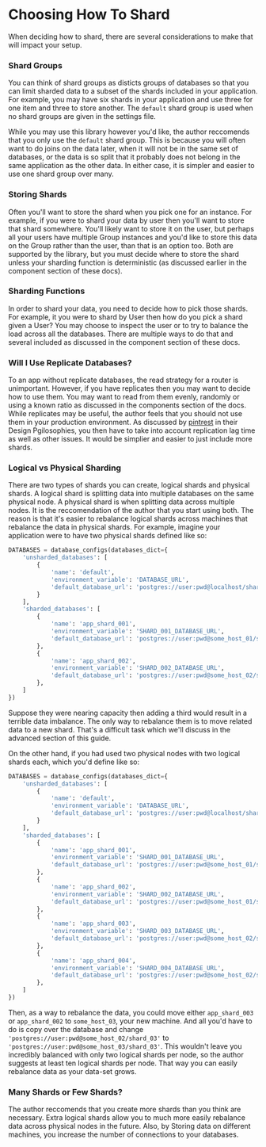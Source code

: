 # Choosing How To Shard

When deciding how to shard, there are several considerations to make that will impact your setup.

### Shard Groups

You can think of shard groups as disticts groups of databases so that you can limit sharded data to a subset of the shards included in your application. For example, you may have six shards in your application and use three for one item and three to store another. The `default` shard group is used when no shard groups are given in the settings file.

While you may use this library however you'd like, the author reccomends that you only use the `default` shard group. This is because you will often want to do joins on the data later, when it will not be in the same set of databases, or the data is so split that it probably does not belong in the same application as the other data. In either case, it is simpler and easier to use one shard group over many.

### Storing Shards

Often you'll want to store the shard when you pick one for an instance. For example, if you were to shard your data by user then you'll want to store that shard somewhere. You'll likely want to store it on the user, but perhaps all your users have multiple Group instances and you'd like to store this data on the Group rather than the user, than that is an option too. Both are supported by the library, but you must decide where to store the shard unless your sharding function is deterministic (as discussed earlier in the component section of these docs).

### Sharding Functions

In order to shard your data, you need to decide how to pick those shards. For example, it you were to shard by User then how do you pick a shard given a User? You may choose to inspect the user or to try to balance the load across all the databases. There are multiple ways to do that and several included as discussed in the component section of these docs.

### Will I Use Replicate Databases?

To an app without replicate databases, the read strategy for a router is unimportant. However, if you have replicates then you may want to decide how to use them. You may want to read from them evenly, randomly or using a known ratio as discussed in the components section of the docs. While replicates may be useful, the author feels that you should not use them in your production environment. As discussed by [pintrest](https://engineering.pinterest.com/blog/sharding-pinterest-how-we-scaled-our-mysql-fleet) in their Design Pgilosophies, you then have to take into account replication lag time as well as other issues. It would be simplier and easier to just include more shards.

### Logical vs Physical Sharding

There are two types of shards you can create, logical shards and physical shards. A logical shard is splitting data into multiple databases on the same physical node. A physical shard is when splitting data across multiple nodes. It is the reccomendation of the author that you start using both. The reason is that it's easier to rebalance logical shards across machines that rebalance the data in physical shards. For example, imagine your application were to have two physical shards defined like so:

```python
DATABASES = database_configs(databases_dict={
    'unsharded_databases': [
        {
            'name': 'default',
            'environment_variable': 'DATABASE_URL',
            'default_database_url': 'postgres://user:pwd@localhost/sharding'
        }
    ],
    'sharded_databases': [
        {
            'name': 'app_shard_001',
            'environment_variable': 'SHARD_001_DATABASE_URL',
            'default_database_url': 'postgres://user:pwd@some_host_01/shard_01'
        },
        {
            'name': 'app_shard_002',
            'environment_variable': 'SHARD_002_DATABASE_URL',
            'default_database_url': 'postgres://user:pwd@some_host_02/shard_02'
        },
    ]
})
```

Suppose they were nearing capacity then adding a third would result in a terrible data imbalance. The only way to rebalance them is to move related data to a new shard. That's a difficult task which we'll discuss in the advanced section of this guide.

On the other hand, if you had used two physical nodes with two logical shards each, which you'd define like so:

```python
DATABASES = database_configs(databases_dict={
    'unsharded_databases': [
        {
            'name': 'default',
            'environment_variable': 'DATABASE_URL',
            'default_database_url': 'postgres://user:pwd@localhost/sharding'
        }
    ],
    'sharded_databases': [
        {
            'name': 'app_shard_001',
            'environment_variable': 'SHARD_001_DATABASE_URL',
            'default_database_url': 'postgres://user:pwd@some_host_01/shard_01'
        },
        {
            'name': 'app_shard_002',
            'environment_variable': 'SHARD_002_DATABASE_URL',
            'default_database_url': 'postgres://user:pwd@some_host_01/shard_02'
        },
        {
            'name': 'app_shard_003',
            'environment_variable': 'SHARD_003_DATABASE_URL',
            'default_database_url': 'postgres://user:pwd@some_host_02/shard_03'
        },
        {
            'name': 'app_shard_004',
            'environment_variable': 'SHARD_004_DATABASE_URL',
            'default_database_url': 'postgres://user:pwd@some_host_02/shard_04'
        },
    ]
})
```

Then, as a way to rebalance the data, you could move either `app_shard_003` or `app_shard_002` to `some_host_03`, your new machine. And all you'd have to do is copy over the database and change `'postgres://user:pwd@some_host_02/shard_03'` to `'postgres://user:pwd@some_host_03/shard_03'`. This wouldn't leave you incredibly balanced with only two logical shards per node, so the author suggests at least ten logical shards per node. That way you can easily rebalance data as your data-set grows.

### Many Shards or Few Shards?

The author reccomends that you create more shards than you think are necessary. Extra logical shards allow you to much more easily rebalance data across physical nodes in the future. Also, by Storing data on different machines, you increase the number of connections to your databases.
